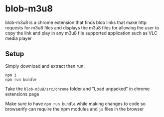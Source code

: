 # blob-m3u8

blob-m3u8 is a chrome extension that finds blob links that make http requests for m3u8 files and displays the m3u8 files for allowing the user to copy the link and play in any m3u8 file supported application such as VLC media player

## Setup
Simply download and extract then run:

```
npm i
npm run bundle
```

Take the `blob-m3u8/src/chrome` folder and "Load unpacked" in chrome extensions page

Make sure to have `npm run bundle` while making changes to code so browserify can require the npm modules and `js` files in the browser